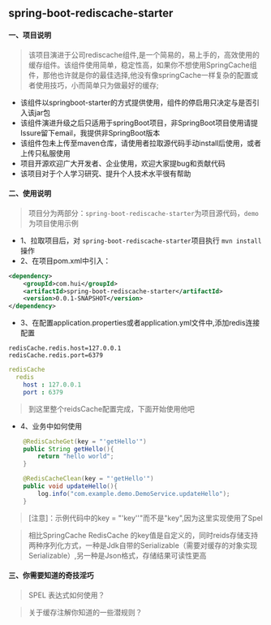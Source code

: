 ## spring-boot-rediscache-starter

#### 一、项目说明
> 该项目演进于公司rediscache组件,是一个简易的，易上手的，高效使用的缓存组件。该组件使用简单，稳定性高，如果你不想使用SpringCache组件，那他也许就是你的最佳选择,他没有像springCache一样复杂的配置或者使用技巧，小而简单只为做最好的缓存;

- 该组件以springboot-starter的方式提供使用，组件的停启用只决定与是否引入该jar包
- 该组件演进升级之后只适用于springBoot项目，非SpringBoot项目使用请提Issure留下email，我提供非SpringBoot版本
- 该组件包未上传至maven仓库，请使用者拉取源代码手动install后使用，或者上传只私服使用
- 项目开源欢迎广大开发者、企业使用，欢迎大家提bug和贡献代码
- 该项目对于个人学习研究、提升个人技术水平很有帮助

#### 二、使用说明
> 项目分为两部分：`spring-boot-rediscache-starter`为项目源代码，`demo`为项目使用示例

- 1、拉取项目后，对 `spring-boot-rediscache-starter`项目执行 `mvn install`操作
- 2、在项目pom.xml中引入：
```xml
<dependency>
    <groupId>com.hui</groupId>
    <artifactId>spring-boot-rediscache-starter</artifactId>
    <version>0.0.1-SNAPSHOT</version>
</dependency>
```
- 3、在配置application.properties或者application.yml文件中,添加redis连接配置
```properties
redisCache.redis.host=127.0.0.1
redisCache.redis.port=6379
```

```yaml
redisCache
  redis
    host : 127.0.0.1
    port : 6379
```
> 到这里整个reidsCache配置完成，下面开始使用他吧
      
- 4、业务中如何使用
```java
    @RedisCacheGet(key = "'getHello'")
    public String getHello(){
        return "hello world";
    }

    @RedisCacheClean(key = "'getHello'")
    public void updateHello(){
        log.info("com.example.demo.DemoService.updateHello");
    }
```
> [注意]：示例代码中的key = "'key''"而不是"key",因为这里实现使用了Spel

> 相比SpringCache RedisCache 的key值是自定义的，同时reids存储支持两种序列化方式，一种是Jdk自带的Serializable（需要对缓存的对象实现Serializable）,另一种是Json格式，存储结果可读性更高  

#### 三、你需要知道的奇技淫巧
> SPEL 表达式如何使用？

> 关于缓存注解你知道的一些潜规则？
 